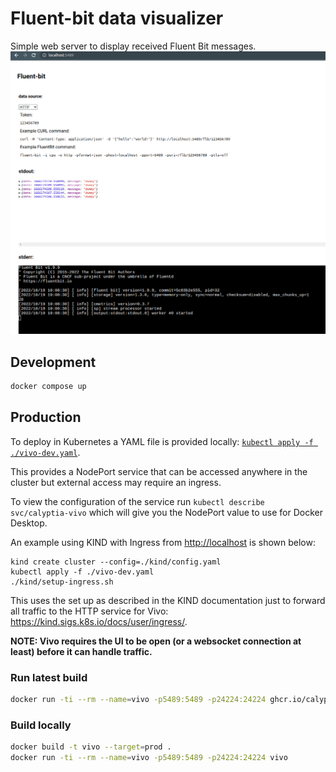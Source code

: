 # Fluent-bit data visualizer

Simple web server to display received Fluent Bit messages.
![Vivo screenshot](./vivo.png)

## Development

```bash
docker compose up
```

## Production

To deploy in Kubernetes a YAML file is provided locally: [`kubectl apply -f ./vivo-dev.yaml`](./vivo-dev.yaml).

This provides a NodePort service that can be accessed anywhere in the cluster but external access may require an ingress.

To view the configuration of the service run `kubectl describe svc/calyptia-vivo` which will give you the NodePort value to use for Docker Desktop.

An example using KIND with Ingress from <http://localhost> is shown below:

```shell
kind create cluster --config=./kind/config.yaml
kubectl apply -f ./vivo-dev.yaml
./kind/setup-ingress.sh
```

This uses the set up as described in the KIND documentation just to forward all traffic to the HTTP service for Vivo: <https://kind.sigs.k8s.io/docs/user/ingress/>.

**NOTE: Vivo requires the UI to be open (or a websocket connection at least) before it can handle traffic.**

### Run latest build

```bash
docker run -ti --rm --name=vivo -p5489:5489 -p24224:24224 ghcr.io/calyptia/vivo
```

### Build locally

```bash
docker build -t vivo --target=prod .
docker run -ti --rm --name=vivo -p5489:5489 -p24224:24224 vivo
```
